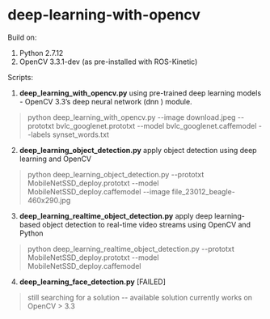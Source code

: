 # deep-learning-with-opencv

Build on:

1. Python 2.7.12
2. OpenCV 3.3.1-dev (as pre-installed with ROS-Kinetic)

Scripts:

1. **deep_learning_with_opencv.py**
using pre-trained deep learning models - OpenCV 3.3’s deep neural network (dnn ) module.

> python deep_learning_with_opencv.py --image download.jpeg --prototxt bvlc_googlenet.prototxt --model bvlc_googlenet.caffemodel --labels synset_words.txt 

2. **deep_learning_object_detection.py**
apply object detection using deep learning and OpenCV

> python deep_learning_object_detection.py --prototxt MobileNetSSD_deploy.prototxt --model MobileNetSSD_deploy.caffemodel --image file_23012_beagle-460x290.jpg

3. **deep_learning_realtime_object_detection.py**
apply deep learning-based object detection to real-time video streams using OpenCV and Python

> python deep_learning_realtime_object_detection.py --prototxt MobileNetSSD_deploy.prototxt --model MobileNetSSD_deploy.caffemodel

4. **deep_learning_face_detection.py** [FAILED]

> still searching for a solution -- available solution currently works on OpenCV > 3.3
